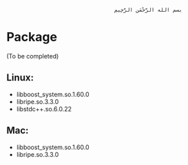                                        ‫بسم الله الرَّحْمَنِ الرَّحِيمِ

# Package

(To be completed)

## Linux:
 * libboost_system.so.1.60.0
 * libripe.so.3.3.0
 * libstdc++.so.6.0.22

## Mac:
 * libboost_system.so.1.60.0
 * libripe.so.3.3.0